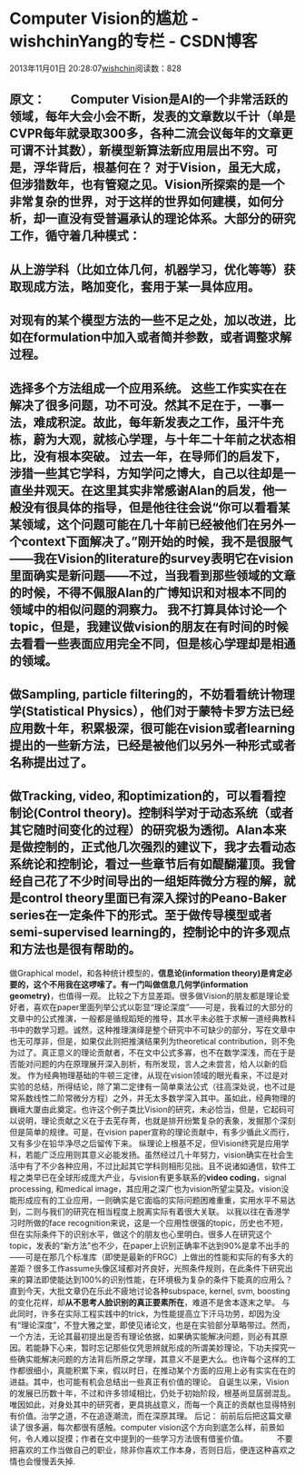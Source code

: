 # Computer Vision的尴尬 - wishchinYang的专栏 - CSDN博客
2013年11月01日 20:28:07[wishchin](https://me.csdn.net/wishchin)阅读数：828

原文：
        Computer Vision是AI的一个非常活跃的领域，每年大会小会不断，发表的文章数以千计（单是CVPR每年就录取300多，各种二流会议每年的文章更可谓不计其数），新模型新算法新应用层出不穷。可是，浮华背后，根基何在？
对于Vision，虽无大成，但涉猎数年，也有管窥之见。Vision所探索的是一个非常复杂的世界，对于这样的世界如何建模，如何分析，却一直没有受普遍承认的理论体系。大部分的研究工作，循守着几种模式：
- 
从上游学科（比如立体几何，机器学习，优化等等）获取现成方法，略加变化，套用于某一具体应用。 
- 
对现有的某个模型方法的一些不足之处，加以改进，比如在formulation中加入或者简并参数，或者调整求解过程。 
- 
选择多个方法组成一个应用系统。
这些工作实实在在解决了很多问题，功不可没。然其不足在于，一事一法，难成积淀。故此，每年新发表之工作，虽汗牛充栋，蔚为大观，就核心学理，与十年二十年前之状态相比，没有根本突破。
过去一年，在导师们的启发下，涉猎一些其它学科，方知学问之博大，自己以往却是一直坐井观天。在这里其实非常感谢Alan的启发，他一般没有很具体的指导，但是他往往会说“你可以看看某某领域，这个问题可能在几十年前已经被他们在另外一个context下面解决了。”刚开始的时候，我不是很服气——我在Vision的literature的survey表明它在vision里面确实是新问题——不过，当我看到那些领域的文章的时候，不得不佩服Alan的广博知识和对根本不同的领域中的相似问题的洞察力。
我不打算具体讨论一个topic，但是，我建议做vision的朋友在有时间的时候去看看一些表面应用完全不同，但是核心学理却是相通的领域。
- 
做Sampling, particle filtering的，不妨看看**统计物理学(Statistical Physics）**，他们对于蒙特卡罗方法已经应用数十年，积累极深，很可能在vision或者learning提出的一些新方法，已经是被他们以另外一种形式或者名称提出过了。
- 
做Tracking, video, 和optimization的，可以看看**控制论(Control theory)**。控制科学对于动态系统（或者其它随时间变化的过程）的研究极为透彻。Alan本来是做控制的，正式他几次强烈的建议下，我才去看动态系统论和控制论，看过一些章节后有如醍醐灌顶。我曾经自己花了不少时间导出的一组矩阵微分方程的解，就是control theory里面已有深入探讨的Peano-Baker series在一定条件下的形式。至于做传导模型或者semi-supervised
 learning的，控制论中的许多观点和方法也是很有帮助的。
- 
做Graphical model，和各种统计模型的，**信息论(information theory)**是肯定必要的，这个不用我在这啰嗦了。有一门叫做**信息几何学(information geometry)**，也值得一观。
比较之下方显差距。很多做Vision的朋友都是理论爱好者，喜欢在paper里面列举公式以彰显“理论深度”——可是，我看过的大部分的文章中的公式推演，一般都是循规蹈矩的推导，其水平未必胜于求解一道经典教科书中的数学习题。诚然，这种推理演绎是整个研究中不可缺少的部分，写在文章中也无可厚非，但是，如果仅此则把推演结果列为theoretical contribution，则不免为过了。真正意义的理论贡献者，不在文中公式多寡，也不在数学深浅，而在于是否能对问题的内在原理展开深入剖析，有所发现，言人之未尝言，给人以新的启发。
作为经典物理基础的牛顿三定律，从现在vision领域的眼光看来，不过是对实验的总结，所得结论，除了第二定律有一简单乘法公式（往高深处说，也不过是常系数线性二阶常微分方程）之外，并无太多数学深入其中。虽如此，经典物理的巍峨大厦由此奠定。也许这个例子类比Vision的研究，未必恰当，但是，它起码可以说明，理论贡献之义在于去芜存菁，也就是排开纷繁复杂的表象，发掘那个深刻但是简单的规律。可是，在vision paper宣称的理论贡献中，有多少循此义而行，又有多少在铅华净尽之后留传下来。
纵理论上根基不足，但Vision终究是应用学科，若能广泛应用则其意义必能发扬。虽然经过几十年努力，vision确实在社会生活中有了不少各种应用，不过比起其它学科则相形见拙。且不说诸如通信，软件工程之类早已在全球形成庞大产业，与vision有更多联系的**video coding**，signal processing, 和medical image，其应用之深广也为vision所望尘莫及。vision没能形成应有的工业应用，一则确实是它面临的实际问题困难重重，实用水平不易达到，二则与我们的研究在相当程度上脱离实际有着很大关联。
以我以往在香港学习时所做的face recognition来说，这是一个应用性很强的topic，历史也不短，但在实际条件下的识别水平，做这个的朋友也心里明白。很多人在研究这个topic，发表的“新方法”也不少，在paper上识别正确率不达到90%是拿不出手的——可是在那几个标准库（即使是最新的FRGC）上做出的性能和实际的有多大的差距？很多工作assume头像区域都对齐良好，光照条件规则，在此条件下研究出来的算法即使能达到100%的识别性能，在环境极为复杂的条件下能真的应用么？直到今天，大批文章仍在乐此不疲地讨论各种subspace,
 kernel, svm, boosting的变化花样，却**从不思考人脸识别的真正要素所在**，难道不是舍本逐末之举。
与此同时，许多在实际工程实践中的trick，为性能提高立下汗马功劳，却因为没有“理论深度”，不登大雅之堂，即使见诸论文，也是在实验部分草略带过。然而，一个方法，无论其最初提出是否有理论依据，如果确实能解决问题，则必有其原因。若能静下心来，暂时忘记那些仅凭思辨就形成的所谓美妙理论，下功夫探究一些确实能解决问题的方法背后所原之学理，其意义不是更大么。也许每个这样的工作都很细小，真能积累下来，假以时日，在推动某个方面的应用上必有实实在在的进益。其中，也可能有机会总结出一些真正有价值的理论。
自诞生以来，Vision的发展已历数十年，不过和许多领域相比，仍处于初始阶段，根基尚显孱弱混乱。唯因如此，对身处其中的研究者，更具挑战意义，而每一个真正的贡献也显得特别有价值。治学之道，不在追逐潮流，而在深原其理。
后记： 前前后后把这篇文章读了很多遍，每次都很有感触。computer vision这个方向到底怎么样，前景如何，令人难以捉摸；作者在文中提到的一些学习方法很有借鉴价值。
            不要把喜欢的工作当做自己的职业，除非你喜欢工作本身，否则日后，便连这种喜欢之情也会慢慢丢失掉.
